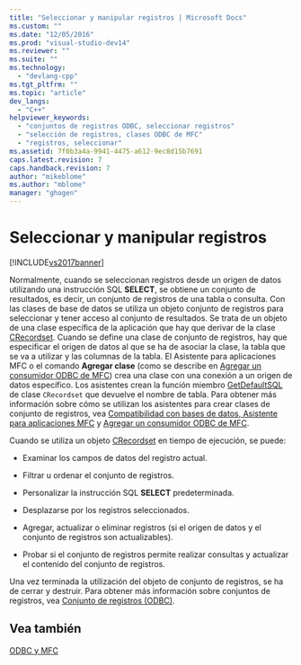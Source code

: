 ```yaml
---
title: "Seleccionar y manipular registros | Microsoft Docs"
ms.custom: ""
ms.date: "12/05/2016"
ms.prod: "visual-studio-dev14"
ms.reviewer: ""
ms.suite: ""
ms.technology: 
  - "devlang-cpp"
ms.tgt_pltfrm: ""
ms.topic: "article"
dev_langs: 
  - "C++"
helpviewer_keywords: 
  - "conjuntos de registros ODBC, seleccionar registros"
  - "selección de registros, clases ODBC de MFC"
  - "registros, seleccionar"
ms.assetid: 7f0b3a4a-9941-4475-a612-9ec8d15b7691
caps.latest.revision: 7
caps.handback.revision: 7
author: "mikeblome"
ms.author: "mblome"
manager: "ghogen"
---
```

# Seleccionar y manipular registros
[!INCLUDE[vs2017banner](../../assembler/inline/includes/vs2017banner.md)]

Normalmente, cuando se seleccionan registros desde un origen de datos utilizando una instrucción SQL **SELECT**, se obtiene un conjunto de resultados, es decir, un conjunto de registros de una tabla o consulta.  Con las clases de base de datos se utiliza un objeto conjunto de registros para seleccionar y tener acceso al conjunto de resultados.  Se trata de un objeto de una clase específica de la aplicación que hay que derivar de la clase [CRecordset](../../mfc/reference/crecordset-class.md).  Cuando se define una clase de conjunto de registros, hay que especificar el origen de datos al que se ha de asociar la clase, la tabla que se va a utilizar y las columnas de la tabla.  El Asistente para aplicaciones MFC o el comando **Agregar clase** \(como se describe en [Agregar un consumidor ODBC de MFC](../../mfc/reference/adding-an-mfc-odbc-consumer.md)\) crea una clase con una conexión a un origen de datos específico.  Los asistentes crean la función miembro [GetDefaultSQL](../Topic/CRecordset::GetDefaultSQL.md) de clase `CRecordset` que devuelve el nombre de tabla.  Para obtener más información sobre cómo se utilizan los asistentes para crear clases de conjunto de registros, vea [Compatibilidad con bases de datos, Asistente para aplicaciones MFC](../../mfc/reference/database-support-mfc-application-wizard.md) y [Agregar un consumidor ODBC de MFC](../../mfc/reference/adding-an-mfc-odbc-consumer.md).  
  
 Cuando se utiliza un objeto [CRecordset](../../mfc/reference/crecordset-class.md) en tiempo de ejecución, se puede:  
  
-   Examinar los campos de datos del registro actual.  
  
-   Filtrar u ordenar el conjunto de registros.  
  
-   Personalizar la instrucción SQL **SELECT** predeterminada.  
  
-   Desplazarse por los registros seleccionados.  
  
-   Agregar, actualizar o eliminar registros \(si el origen de datos y el conjunto de registros son actualizables\).  
  
-   Probar si el conjunto de registros permite realizar consultas y actualizar el contenido del conjunto de registros.  
  
 Una vez terminada la utilización del objeto de conjunto de registros, se ha de cerrar y destruir.  Para obtener más información sobre conjuntos de registros, vea [Conjunto de registros \(ODBC\)](../../data/odbc/recordset-odbc.md).  
  
## Vea también  
 [ODBC y MFC](../../data/odbc/odbc-and-mfc.md)